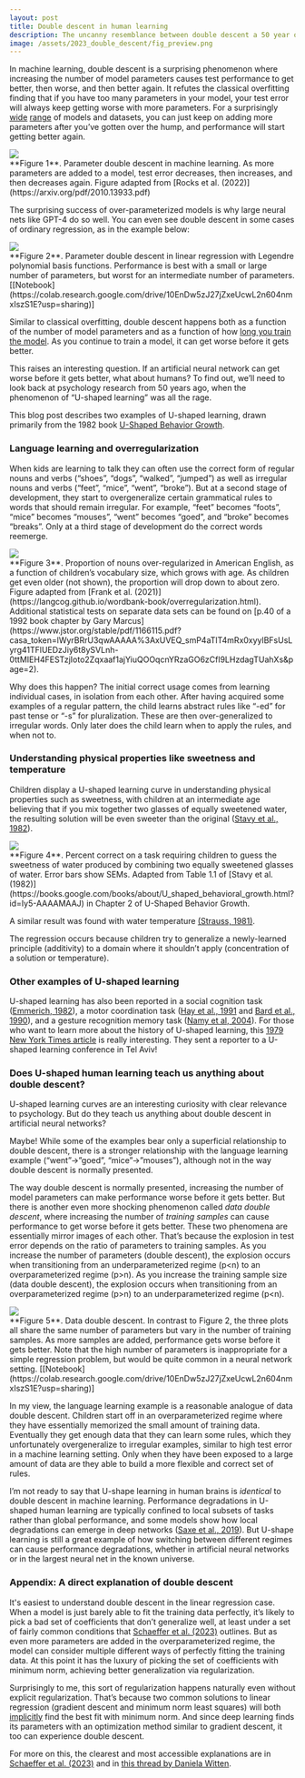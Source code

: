 ```yaml
---
layout: post
title: Double descent in human learning
description: The uncanny resemblance between double descent a 50 year old theory from psychology 
image: /assets/2023_double_descent/fig_preview.png
---
```


In machine learning, double descent is a surprising phenomenon where increasing the number of model parameters causes test performance to get better, then worse, and then better again. It refutes the classical overfitting finding that if you have too many parameters in your model, your test error will always keep getting worse with more parameters. For a surprisingly [wide](https://arxiv.org/pdf/2303.14151.pdf) [range](https://arxiv.org/pdf/1912.02292.pdf) of models and datasets, you can just keep on adding more parameters after you’ve gotten over the hump, and performance will start getting better again. 


<div class="wrapper">
  <img src='/assets/2023_double_descent/fig_double_descent.png' class="inner" style="position:relative border: #222 2px solid; max-width:100%;" >
  <div class="caption">**Figure 1**. Parameter double descent in machine learning. As more parameters are added to a model, test error decreases, then increases, and then decreases again. Figure adapted from [Rocks et al. (2022)](https://arxiv.org/pdf/2010.13933.pdf)
  </div>
</div>

The surprising success of over-parameterized models is why large neural nets like GPT-4 do so well. You can even see double descent in some cases of ordinary regression, as in the example below:

<div class="wrapper">
  <img src='/assets/2023_double_descent/fig_poly_double_descent.png' class="inner" style="position:relative border: #222 2px solid; max-width:100%;" >
  <div class="caption">**Figure 2**. Parameter double descent in linear regression with Legendre polynomial basis functions. Performance is best with a small or large number of parameters, but worst for an intermediate number of parameters. [[Notebook](https://colab.research.google.com/drive/10EnDw5zJ27jZxeUcwL2n604nmxIszS1E?usp=sharing)]
  </div>
</div>


Similar to classical overfitting, double descent happens both as a function of the number of model parameters and as a function of how [long you train the model](https://arxiv.org/pdf/1912.02292.pdf). As you continue to train a model, it can get worse before it gets better.

This raises an interesting question. If an artificial neural network can get worse before it gets better, what about humans? To find out, we’ll need to look back at psychology research from 50 years ago, when the phenomenon of “U-shaped learning” was all the rage.

This blog post describes two examples of U-shaped learning, drawn primarily from the 1982 book [U-Shaped Behavior Growth](https://books.google.com/books/about/U_shaped_behavioral_growth.html?id=Iy5-AAAAMAAJ).

### Language learning and overregularization
When kids are learning to talk they can often use the correct form of regular nouns and verbs (“shoes”, “dogs”, “walked”, “jumped”) as well as irregular nouns and verbs (“feet”, “mice”, “went”, “broke”). But at a second stage of development, they start to overgeneralize certain grammatical rules to words that should remain irregular. For example, “feet” becomes “foots”, “mice” becomes “mouses”, “went” becomes “goed”, and “broke” becomes “breaks”. Only at a third stage of development do the correct words reemerge.

<div class="wrapper">
  <img src='/assets/2023_double_descent/fig_overregularization.png' class="inner" style="position:relative border: #222 2px solid; max-width:40%;" >
  <div class="caption">**Figure 3**. Proportion of nouns over-regularized in American English, as a function of children’s vocabulary size, which grows with age. As children get even older (not shown), the proportion will drop down to about zero. Figure adapted from [Frank et al. (2021)](https://langcog.github.io/wordbank-book/overregularization.html). Additional statistical tests on separate data sets can be found on [p.40 of a 1992 book chapter by Gary Marcus](https://www.jstor.org/stable/pdf/1166115.pdf?casa_token=lWyrBRrU3qwAAAAA%3AxUVEQ_smP4aTlT4mRx0xyylBFsUsLyrg41TFlUEDzJiy6t8ySVLnh-0ttMIEH4FESTzjIoto2Zqxaaf1ajYiuQOOqcnYRzaGO6zCfl9LHzdagTUahXs&page=2).
  </div>
</div>

Why does this happen? The initial correct usage comes from learning individual cases, in isolation from each other. After having acquired some examples of a regular pattern, the child learns abstract rules like “-ed” for past tense or “-s” for pluralization. These are then over-generalized to irregular words. Only later does the child learn when to apply the rules, and when not to.

### Understanding physical properties like sweetness and temperature
Children display a U-shaped learning curve in understanding physical properties such as sweetness, with children at an intermediate age believing that if you mix together two glasses of equally sweetened water, the resulting solution will be even sweeter than the original ([Stavy et al., 1982](https://books.google.com/books/about/U_shaped_behavioral_growth.html?id=Iy5-AAAAMAAJ)). 

<div class="wrapper">
  <img src='/assets/2023_double_descent/fig_sweetness.png' class="inner" style="position:relative border: #222 2px solid; max-width:100%;" >
  <div class="caption">**Figure 4**. Percent correct on a task requiring children to guess the sweetness of water produced by combining two equally sweetened glasses of water. Error bars show SEMs. Adapted from Table 1.1 of [Stavy et al. (1982)](https://books.google.com/books/about/U_shaped_behavioral_growth.html?id=Iy5-AAAAMAAJ) in Chapter 2 of U-Shaped Behavior Growth. 
  </div>
</div>


A similar result was found with water temperature [(Strauss, 1981)](https://doi.org/10.1016/0010-0277(81)90060-3).

The regression occurs because children try to generalize a newly-learned principle (additivity) to a domain where it shouldn’t apply (concentration of a solution or temperature). 

### Other examples of U-shaped learning
U-shaped learning has also been reported in a social cognition task ([Emmerich, 1982](https://books.google.com/books/about/U_shaped_behavioral_growth.html?id=Iy5-AAAAMAAJ)), a motor coordination task ([Hay et al., 1991](https://doi.org/10.1016/0001-6918(91)90035-X) and [Bard et al., 1990](https://doi.org/10.1016/0022-0965(90)90034-6)), and a gesture recognition memory task ([Namy et al, 2004](https://doi.org/10.1207/s15327647jcd0501_3)). For those who want to learn more about the history of U-shaped learning, this [1979 New York Times article](https://www.nytimes.com/1979/09/25/archives/ushaped-behavior-challenges-basic-concept-of-development-group.html) is really interesting. They sent a reporter to a U-shaped learning conference in Tel Aviv! 

### Does U-shaped human learning teach us anything about double descent?
U-shaped learning curves are an interesting curiosity with clear relevance to psychology. But do they teach us anything about double descent in artificial neural networks?

Maybe! While some of the examples bear only a superficial relationship to double descent, there is a stronger relationship with the language learning example (“went”→”goed”, “mice”→”mouses”), although not in the way double descent is normally presented. 

The way double descent is normally presented, increasing the number of model parameters can make performance worse before it gets better. But there is another even more shocking phenomenon called _data double descent_, where increasing the number of _training samples_ can cause performance to get worse before it gets better. These two phenomena are essentially mirror images of each other. That’s because the explosion in test error depends on the ratio of parameters to training samples. As you increase the number of parameters (double descent), the explosion occurs when transitioning from an underparameterized regime (p<n) to an overparameterized regime (p>n). As you increase the training sample size (data double descent), the explosion occurs when transitioning from an overparameterized regime (p>n) to an underparameterized regime (p<n). 

<div class="wrapper">
  <img src='/assets/2023_double_descent/fig_poly_data_double_descent.png' class="inner" style="position:relative border: #222 2px solid; max-width:100%;" >
  <div class="caption">**Figure 5**. Data double descent. In contrast to Figure 2, the three plots all share the same number of parameters but vary in the number of training samples. As more samples are added, performance gets worse before it gets better. Note that the high number of parameters is inappropriate for a simple regression problem, but would be quite common in a neural network setting. [[Notebook](https://colab.research.google.com/drive/10EnDw5zJ27jZxeUcwL2n604nmxIszS1E?usp=sharing)]
  </div>
</div>

In my view, the language learning example is a reasonable analogue of data double descent. Children start off in an overparameterized regime where they have essentially memorized the small amount of training data. Eventually they get enough data that they can learn some rules, which they unfortunately overgeneralize to irregular examples, similar to high test error in a machine learning setting. Only when they have been exposed to a large amount of data are they able to build a more flexible and correct set of rules. 

I’m not ready to say that U-shape learning in human brains is _identical_ to double descent in machine learning. Performance degradations in U-shaped human learning are typically confined to local subsets of tasks rather than global performance, and some models show how local degradations can emerge in deep networks ([Saxe et al., 2019](https://doi.org/10.1073/pnas.1820226116)). But U-shape learning is still a great example of how switching between different regimes can cause performance degradations, whether in artificial neural networks or in the largest neural net in the known universe.

### Appendix: A direct explanation of double descent
It's easiest to understand double descent in the linear regression case. When a model is just barely able to fit the training data perfectly, it’s likely to pick a bad set of coefficients that don’t generalize well, at least under a set of fairly common conditions that [Schaeffer et al. (2023)](https://arxiv.org/pdf/2303.14151.pdf) outlines. But as even more parameters are added in the overparameterized regime, the model can consider multiple different ways of perfectly fitting the training data. At this point it has the luxury of picking the set of coefficients with minimum norm, achieving better generalization via regularization. 

Surprisingly to me, this sort of regularization happens naturally even without explicit regularization. That’s because two common solutions to linear regression (gradient descent and minimum norm least squares) will both [implicitly](https://arxiv.org/pdf/2303.14151.pdf) find the best fit with minimum norm. And since deep learning finds its parameters with an optimization method similar to gradient descent, it too can experience double descent.

For more on this, the clearest and most accessible explanations are in [Schaeffer et al. (2023)](https://arxiv.org/pdf/2303.14151.pdf) and in [this thread by Daniela Witten](https://twitter.com/daniela_witten/status/1292293102103748609). 